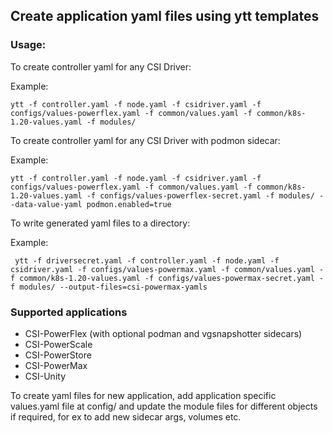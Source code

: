 ## Create application yaml files using ytt templates

### Usage:
To create controller yaml for any CSI Driver:

Example:

`ytt -f controller.yaml -f node.yaml -f csidriver.yaml -f configs/values-powerflex.yaml -f common/values.yaml -f common/k8s-1.20-values.yaml -f modules/` 

To create controller yaml for any CSI Driver with podmon sidecar:

Example:

`ytt -f controller.yaml -f node.yaml -f csidriver.yaml -f configs/values-powerflex.yaml -f common/values.yaml -f common/k8s-1.20-values.yaml -f configs/values-powerflex-secret.yaml -f modules/ --data-value-yaml podmon.enabled=true`

To write generated yaml files to a directory:

Example:

` ytt -f driversecret.yaml -f controller.yaml -f node.yaml -f csidriver.yaml -f configs/values-powermax.yaml -f common/values.yaml -f common/k8s-1.20-values.yaml -f configs/values-powermax-secret.yaml -f modules/ --output-files=csi-powermax-yamls`


### Supported applications
* CSI-PowerFlex (with optional podman and vgsnapshotter sidecars)
* CSI-PowerScale
* CSI-PowerStore
* CSI-PowerMax
* CSI-Unity

To create yaml files for new application, add application specific values.yaml file at config/ and update the module files for different objects if required, for ex to add new sidecar args, volumes etc.